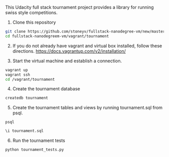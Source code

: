 This Udacity full stack tournament project provides a library for running swiss style competitions.

1. Clone this repository

````bash
git clone https://github.com/stoneyv/fullstack-nanodegree-vm/new/master/vagrant/tournament
cd fullstack-nanodegreem-vm/vagrant/tournament
````

2. If you do not already have vagrant and virtual box installed, follow these directions.
https://docs.vagrantup.com/v2/installation/

3. Start the virtual machine and establish a connection.
````bash
vagrant up
vagrant ssh
cd /vagrant/tournament
````

4. Create the tournament database

````bash
createdb tournament
````

5. Create the tournament tables and views by running tournament.sql from psql.

````
psql
````

````sql
\i tournament.sql
````

6. Run the tournament tests

````bash
python tournament_tests.py
````
